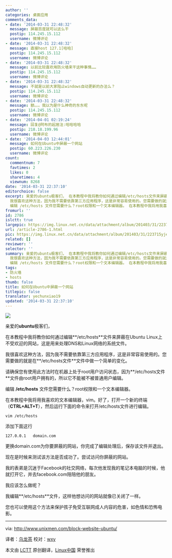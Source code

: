 ```yaml
---
author: ''
categories: 桌面应用
comments_data:
- date: '2014-03-31 22:48:32'
  message: 屏蔽百度就可以这么干
  postip: 114.245.15.112
  username: 微博评论
- date: '2014-03-31 22:48:32'
  message: 直接host 127.1[哈哈]
  postip: 114.245.15.112
  username: 微博评论
- date: '2014-03-31 22:48:32'
  message: 以前比较喜欢用防火墙来干这种事情……
  postip: 114.245.15.112
  username: 微博评论
- date: '2014-03-31 22:48:32'
  message: 不就是以前大家阻止windows自动更新的办法么？
  postip: 114.245.15.112
  username: 微博评论
- date: '2014-03-31 22:48:32'
  message: 额。。。我以为是什么神奇的东东呢
  postip: 114.245.15.112
  username: 微博评论
- date: '2014-04-01 02:19:24'
  message: 回复@阿布的起居注:哈哈哈哈
  postip: 218.18.199.96
  username: 微博评论
- date: '2014-04-03 12:44:01'
  message: 如何在Ubuntu中屏蔽一个网站
  postip: 60.223.226.230
  username: 微博评论
count:
  commentnum: 7
  favtimes: 2
  likes: 0
  sharetimes: 4
  viewnum: 8268
date: '2014-03-31 22:37:10'
editorchoice: false
excerpt: 亲爱的ubuntu极客们， 在本教程中我将教你如何通过编辑/etc/hosts文件来屏蔽在Ubuntu Linux上不受欢迎的网站，这是用来处理DNS和Linux网络的系统文件。
  我很喜欢这种方法，因为我不需要依靠第三方应用程序，这是非常容易使用的。您需要做的就是在/etc/hosts文件文件中做一个简单的变化。 请确保您有使用此方法时在机器上处于root用户访问状态，因为/etc/hosts文件文件由root用户拥有的，所以它不能被不被普通用户编辑。
  编辑 /etc/hosts 文件您需要什么？root权限和一个文本编辑器。 在本教程中我将用我喜欢的文本编辑器，vim。好了，打开 ...
fromurl: ''
id: 2786
islctt: true
largepic: https://img.linux.net.cn/data/attachment/album/201403/31/223715yjee4a1yzzise34d.jpg
url: /article-2786-1.html
pic: https://img.linux.net.cn/data/attachment/album/201403/31/223715yjee4a1yzzise34d.jpg.thumb.jpg
related: []
reviewer: ''
selector: ''
summary: 亲爱的ubuntu极客们， 在本教程中我将教你如何通过编辑/etc/hosts文件来屏蔽在Ubuntu Linux上不受欢迎的网站，这是用来处理DNS和Linux网络的系统文件。
  我很喜欢这种方法，因为我不需要依靠第三方应用程序，这是非常容易使用的。您需要做的就是在/etc/hosts文件文件中做一个简单的变化。 请确保您有使用此方法时在机器上处于root用户访问状态，因为/etc/hosts文件文件由root用户拥有的，所以它不能被不被普通用户编辑。
  编辑 /etc/hosts 文件您需要什么？root权限和一个文本编辑器。 在本教程中我将用我喜欢的文本编辑器，vim。好了，打开 ...
tags:
- 防火墙
- hosts
thumb: false
title: 如何在Ubuntu中屏蔽一个网站
titlepic: false
translator: yechunxiao19
updated: '2014-03-31 22:37:10'
---
```


![](/data/attachment/album/201403/31/223715yjee4a1yzzise34d.jpg)


亲爱的**ubuntu**极客们，


在本教程中我将教你如何通过编辑**/etc/hosts**文件来屏蔽在Ubuntu Linux上不受欢迎的网站，这是用来处理DNS和Linux网络的系统文件。


我很喜欢这种方法，因为我不需要依靠第三方应用程序，这是非常容易使用的。您需要做的就是在**/etc/hosts文件**文件中做一个简单的变化。


请确保您有使用此方法时在机器上处于root用户访问状态，因为**/etc/hosts文件**文件由root用户拥有的，所以它不能被不被普通用户编辑。


编辑 **/etc/hosts** 文件您需要什么？root权限和一个文本编辑器。


在本教程中我将用我喜欢的文本编辑器，vim。好了，打开一个新的终端（**CTRL+ALT+T**），然后运行下面的命令来打开/etc/hosts文件进行编辑。



```
vim /etc/hosts

```

添加下面这行



```
127.0.0.1   domain.com

```

更换domain.com为你要屏蔽的网站，你完成了编辑处理后，保存该文件并退出。


现在是时候来测试该方法是否成功了。尝试访问你屏蔽的网站。


我的表弟是沉迷于Facebook的社交网络，每次他发现我的笔记本电脑的时候，他就打开它，并去facebook.com陪陪他的朋友。


我应该怎么做呢？


我编辑**/etc/hosts**文件，这样他想访问的网站就像已关闭了一样。


您也可以使用这个方法来保护孩子免受互联网成人内容的危害，如色情和恐怖电影。




---


via: <http://www.unixmen.com/block-website-ubuntu/>


译者：[乌龙茶](https://github.com/yechunxiao19) 校对：[wxy](https://github.com/wxy)


本文由 [LCTT](https://github.com/LCTT/TranslateProject) 原创翻译，[Linux中国](http://linux.cn/) 荣誉推出